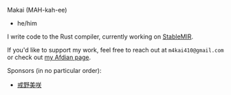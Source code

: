 Makai (MAH-kah-ee)
- he/him

I write code to the Rust compiler, currently working on [StableMIR](https://github.com/rust-lang/project-stable-mir).

If you'd like to support my work, feel free to reach out at `m4kai410@gmail.com` or check out [my Afdian page](https://afdian.com/a/makai410).

Sponsors (in no particular order):
- [戒野美咲](https://github.com/ImashinoMisaki)
